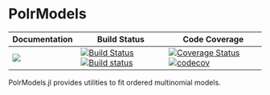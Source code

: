 # PolrModels

| **Documentation** | **Build Status** | **Code Coverage**  |
|-------------------|------------------|--------------------|
| [![](https://img.shields.io/badge/docs-latest-blue.svg)](https://OpenMendel.github.io/PolrModels.jl/latest) | [![Build Status](https://travis-ci.org/OpenMendel/PolrModels.jl.svg?branch=master)](https://travis-ci.org/OpenMendel/PolrModels.jl) [![Build status](https://ci.appveyor.com/api/projects/status/ya0utu6htd533vui/branch/master?svg=true)](https://ci.appveyor.com/project/Hua-Zhou/polrmodels-jl/branch/master) | [![Coverage Status](https://coveralls.io/repos/github/OpenMendel/PolrModels.jl/badge.svg?branch=master)](https://coveralls.io/github/OpenMendel/PolrModels.jl?branch=master) [![codecov](https://codecov.io/gh/OpenMendel/PolrModels.jl/branch/master/graph/badge.svg)](https://codecov.io/gh/OpenMendel/PolrModels.jl) |  


PolrModels.jl provides utilities to fit ordered multinomial models.
